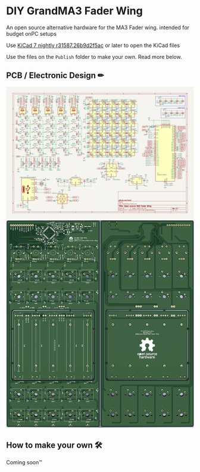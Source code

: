 # DIY GrandMA3 Fader Wing

An open source alternative hardware for the MA3 Fader wing. intended for budget onPC setups

Use [KiCad 7 nightly r31587.26b9d2f5ac](https://downloads.kicad.org/kicad/windows/explore/nightlies/download/kicad-nightly-r31587.26b9d2f5ac-x86_64.exe) or later to open the KiCad files

Use the files on the `Publish` folder to make your own. Read more below.

## PCB / Electronic Design ✏

![Revision 0.4](KiCad/Image%20Exports/Revision%200.7.png)
![Revision 0.4 PCB](KiCad/Image%20Exports/Revision%200.7%20PCB.png)

## How to make your own 🛠

Coming soon™
